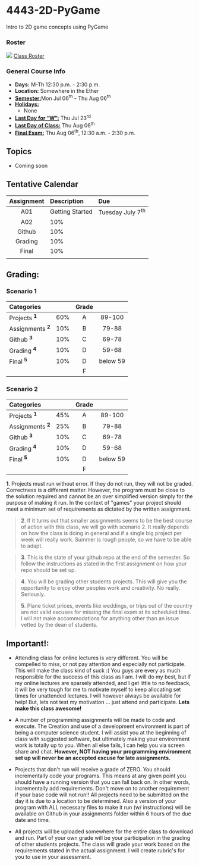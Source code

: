 # 4443-2D-PyGame
Intro to 2D game concepts using PyGame

### Roster
![](https://d3vv6lp55qjaqc.cloudfront.net/items/220B0V0H3c041K2p251Z/google-sheets-16.png?X-CloudApp-Visitor-Id=1094421) [Class Roster](https://docs.google.com/spreadsheets/d/1gjKKgoW3O5DBNkbXMAleqO67SkNbdkOt4fNdQ6VvjKo/edit?usp=sharing)


### General Course Info
- __Days:__ M-Th 12:30 p.m. - 2:30 p.m.
- __Location:__ Somewhere in the Ether
- [__Semester:__](https://msutexas.edu/registrar/_assets/files/pdfs/acadcal1920.pdf)Mon Jul 06<sup>th</sup> - Thu Aug 06<sup>th</sup>
- [__Holidays:__](https://msutexas.edu/registrar/_assets/files/pdfs/acadcal1920.pdf)
  - None
- [__Last Day for “W”:__](https://msutexas.edu/registrar/_assets/files/pdfs/acadcal1920.pdf) Thu Jul 23<sup>rd</sup>
- [__Last Day of Class:__](https://msutexas.edu/registrar/_assets/files/pdfs/acadcal1920.pdf) Thu Aug 06<sup>th</sup>
- [__Final Exam:__](https://msutexas.edu/registrar/_assets/files/pdfs/spring20finals.pdf) Thu Aug 06<sup>th</sup>, 12:30 a.m. - 2:30 p.m.

## Topics

- Coming soon

## Tentative Calendar

| Assignment | Description     | Due                         |
| :--------: | :-------------- | :-------------------------- |
|    A01     | Getting Started | Tuesday July 7<sup>th</sup> |
|    A02     | 10%             |                             |
|   Github   | 10%             |                             |
|  Grading   | 10%             |                             |
|   Final    | 10%             |                             |
|            |                 |                             |


## Grading:

### Scenario 1
| Categories                   |       | Grade |          |
| :--------------------------- | :---: | :---: | :------: |
| Projects <sup>**1**</sup>    |  60%  |   A   |  89-100  |
| Assignments <sup>**2**</sup> |  10%  |   B   |  79-88   |
| Github <sup>**3**</sup>      |  10%  |   C   |  69-78   |
| Grading <sup>**4**</sup>     |  10%  |   D   |  59-68   |
| Final <sup>**5**</sup>       |  10%  |   D   | below 59 |
|                              |       |   F   |          |

### Scenario 2
| Categories                   |       | Grade |          |
| :--------------------------- | :---: | :---: | :------: |
| Projects <sup>**1**</sup>    |  45%  |   A   |  89-100  |
| Assignments <sup>**2**</sup> |  25%  |   B   |  79-88   |
| Github <sup>**3**</sup>      |  10%  |   C   |  69-78   |
| Grading <sup>**4**</sup>     |  10%  |   D   |  59-68   |
| Final <sup>**5**</sup>       |  10%  |   D   | below 59 |
|                              |       |   F   |          |


**1**. Projects must run without error.  If they do not run, they will not be graded. Correctness is a different matter. However, the program must be close to the solution required and cannot be an over simplified version simply for the purpose of making it run. In the context of "games" your project should meet a minimum set of requirements as dictated by the written assignment.
>
>**2**. If it turns out that smaller assignments seems to be the best course of action with this class, we will go with scenario 2. It really depends on how the class is doing in general and if a single big project per week will really work. Summer is rough people, so we have to be able to adapt.

>**3**. This is the state of your github repo at the end of the semester. So follow the instructions as stated in the first assignment on how your repo should be set up.

>**4**. You will be grading other students projects. This will give you the opportunity to enjoy other peoples work and creativity. No really. Seriously.
>
>**5**. Plane ticket prices, events like weddings, or trips out of the country are not valid excuses for missing the final exam at its scheduled time. I will not make accommodations for anything other than an issue vetted by the dean of students.

## Important!:

- Attending class for online lectures is very different. You will be compelled to miss, or not pay attention and especially not participate. This will make the class kind of suck :( You guys are every as much responsible for the success of this class as I am. I will do my best, but if my online lectures are sparsely attended, and I get little to no feedback, it will be very tough for me to motivate myself to keep allocating set times for unattended lectures. I will however always be available for help! But, lets not test my motivation ... just attend and participate. **Lets make this class awesome!**

- A number of programming assignments will be made to code and execute. The Creation and use of a development environment is part of being a computer science student. I will assist you at the beginning of class with suggested software, but ultimately making your environment work is totally up to you. When all else fails, I can help you via screen share and chat. **However, NOT having your programming environment set up will never be an accepted excuse for late assignments.**

- Projects that don't run will receive a grade of ZERO. You should incrementally code your programs. This means at any given point you should have a running version that you can fall back on. In other words, incrementally add requirements. Don't move on to another requirement if your base code will not run!!  All projects need to be submitted on the day it is due to a location to be determined. Also a version of your program with ALL necessary files to make it run (w/ instructions) will be available on Github in your assignments folder within 6 hours of the due date and time.

- All projects will be uploaded somewhere for the entire class to download and run. Part of your own grade will be your participation in the grading of other students projects. The class will grade your work based on the requirements stated in the actual assignment. I will create rubric's for you to use in your assessment.
